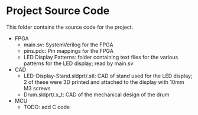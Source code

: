 # Project Source Code
This folder contains the source code for the project.
- FPGA
    - main.sv: SystemVerilog for the FPGA
    - pins.pdc: Pin mappings for the FPGA
    - LED Display Patterns: folder containing text files for the various patterns for the LED display; read by main.sv
- CAD
    - LED-Display-Stand.sldprt/.stl: CAD of stand used for the LED display; 2 of these were 3D printed and attached to the display with 10mm M3 screws
    - Drum.sldprt/.x_t: CAD of the mechanical design of the drum
- MCU
    - TODO: add C code